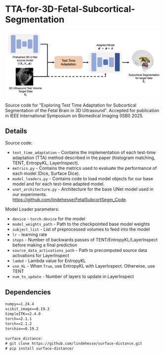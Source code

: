 # TTA-for-3D-Fetal-Subcortical-Segmentation

![GitHub Logo](/figures/TTA_schematic.png)

Source code for "Exploring Test Time Adaptation for Subcortical Segmentation of the Fetal Brain in 3D Ultrasound". Accepted for publication in IEEE International Symposium on Biomedical Imaging (ISBI) 2025.

## Details

Source code:
* `text_time_adaptation` - Contains the implementation of each test-time adaptation (TTA) method described in the paper (histogram matching, TENT, EntropyKL, LayerInspect).
* `metrics.py` - Contains the metrics used to evaluate the performance of each model (Dice, Surface Dice).
* `model_loaders.py` - Contains code to load model objects for our base model and for each test-time adapted model. 
* `unet_architecture.py` - Architecture for the base UNet model used in our experiments. https://github.com/lindehesse/FetalSubcortSegm_Code.

Model Loader parameters:
* `device` - `torch.device` for the model
* `model_weights_path` - Path to the checkpointed base model weights
* `subject_list` - List of preprocessed volumes to feed into the model 
* `lr` - learning rate
* `steps` - Number of backwards passes of TENT/EntropyKL/LayerInspect before making a final prediction
* `source_data_activations_path` - Path to precomputed source data activations for LayerInspect
* `lambd` - Lambda value for EntropyKL
* `use_KL` - When `True`, use EntropyKL with LayerInspect. Otherwise, use TENT
* `num_to_update` - Number of layers to update in LayerInspect

## Dependencies
```
numpy==1.24.4
scikit_image==0.19.3
SimpleITK==2.4.0
torch==2.1.1
torch==2.1.2
torchio==0.19.2

surface_distance:
# git clone https://github.com/lindehesse/surface-distance.git
# pip install surface-distance/
```
